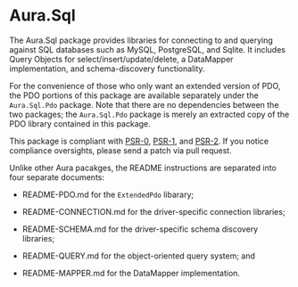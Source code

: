 Aura.Sql
========

The Aura.Sql package provides libraries for connecting to and querying against
SQL databases such as MySQL, PostgreSQL, and Sqlite. It includes Query Objects
for select/insert/update/delete, a DataMapper implementation, and
schema-discovery functionality.

For the convenience of those who only want an extended version of PDO, the PDO
portions of this package are available separately under the `Aura.Sql.Pdo`
package. Note that there are no dependencies between the two packages; the
`Aura.Sql.Pdo` package is merely an extracted copy of the PDO library
contained in this package.

This package is compliant with [PSR-0][], [PSR-1][], and [PSR-2][]. If you
notice compliance oversights, please send a patch via pull request.

[PSR-0]: https://github.com/php-fig/fig-standards/blob/master/accepted/PSR-0.md
[PSR-1]: https://github.com/php-fig/fig-standards/blob/master/accepted/PSR-1-basic-coding-standard.md
[PSR-2]: https://github.com/php-fig/fig-standards/blob/master/accepted/PSR-2-coding-style-guide.md

Unlike other Aura pacakges, the README instructions are separated into four
separate documents:

- README-PDO.md for the `ExtendedPdo` libarary;

- README-CONNECTION.md for the driver-specific connection libraries;

- README-SCHEMA.md for the driver-specific schema discovery libraries;

- README-QUERY.md for the object-oriented query system; and

- README-MAPPER.md for the DataMapper implementation.

  

